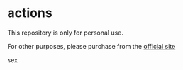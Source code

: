 # actions
This repository is only for personal use.

For other purposes, please purchase from the [official site](https://aseprite.org/download)

sex
